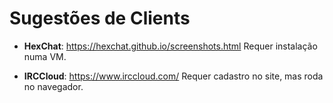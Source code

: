 # Sugestões de Clients

- **HexChat**: https://hexchat.github.io/screenshots.html
Requer instalação numa VM.

- **IRCCloud**: https://www.irccloud.com/
Requer cadastro no site, mas roda no navegador.
